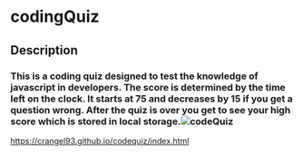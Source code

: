 # codingQuiz
## Description
### This is a coding quiz designed to test the knowledge of javascript in developers. The score is determined by the time left on the clock. It starts at 75 and decreases by 15 if you get a question wrong. After the quiz is over you get to see your high score which is stored in local storage.![codeQuiz](https://user-images.githubusercontent.com/95656805/181669393-5deb68c0-43fb-4fd9-955f-981b8f71cb82.png)

https://crangel93.github.io/codequiz/index.html
